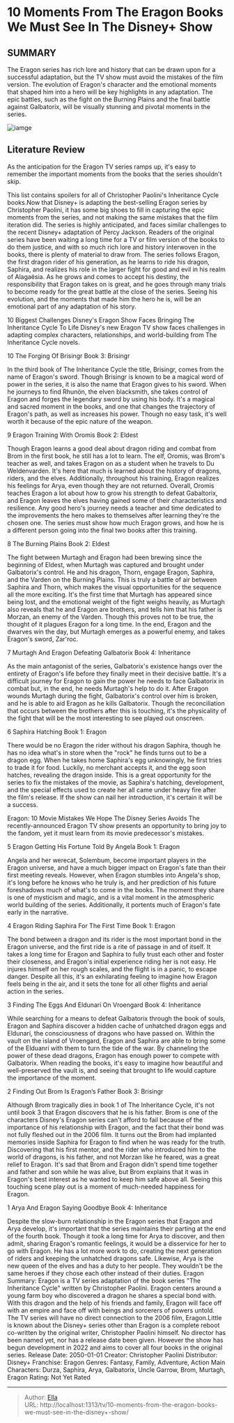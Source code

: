 # 10 Moments From The Eragon Books We Must See In The Disney&#43; Show


## SUMMARY 


 The Eragon series has rich lore and history that can be drawn upon for a successful adaptation, but the TV show must avoid the mistakes of the film version. 
 The evolution of Eragon&#39;s character and the emotional moments that shaped him into a hero will be key highlights in any adaptation. 
 The epic battles, such as the fight on the Burning Plains and the final battle against Galbatorix, will be visually stunning and pivotal moments in the series. 

![iamge](https://static1.srcdn.com/wordpress/wp-content/uploads/2024/01/10-moments-from-the-eragon-books-we-must-see-in-the-disney-show-1.jpg)

## Literature Review
As the anticipation for the Eragon TV series ramps up, it&#39;s easy to remember the important moments from the books that the series shouldn&#39;t skip. 




This list contains spoilers for all of Christopher Paolini&#39;s Inheritance Cycle books.Now that Disney&#43; is adapting the best-selling Eragon series by Christopher Paolini, it has some big shoes to fill in capturing the epic moments from the series, and not making the same mistakes that the film iteration did. The series is highly anticipated, and faces similar challenges to the recent Disney&#43; adaptation of Percy Jackson. Readers of the original series have been waiting a long time for a TV or film version of the books to do them justice, and with so much rich lore and history interwoven in the books, there is plenty of material to draw from. 
The series follows Eragon, the first dragon rider of his generation, as he learns to ride his dragon, Saphira, and realizes his role in the larger fight for good and evil in his realm of Alagaësia. As he grows and comes to accept his destiny, the responsibility that Eragon takes on is great, and he goes through many trials to become ready for the great battle at the close of the series. Seeing his evolution, and the moments that made him the hero he is, will be an emotional part of any adaptation of his story.
            
 
 10 Biggest Challenges Disney&#39;s Eragon Show Faces Bringing The Inheritance Cycle To Life 
Disney&#39;s new Eragon TV show faces challenges in adapting complex characters, relationships, and world-building from The Inheritance Cycle novels.













 








 10  The Forging Of Brisingr 
Book 3: Brisingr


 







In the third book of The Inheritance Cycle the title, Brisingr, comes from the name of Eragon&#39;s sword. Though Brisingr is known to be a magical word of power in the series, it is also the name that Eragon gives to his sword. When he journeys to find Rhunön, the elven blacksmith, she takes control of Eragon and forges the legendary sword by using his body. It&#39;s a magical and sacred moment in the books, and one that changes the trajectory of Eragon&#39;s path, as well as increases his power. Though no easy task, it&#39;s well worth it because of the epic nature of the weapon.





 9  Eragon Training With Oromis 
Book 2: Eldest
        

Though Eragon learns a good deal about dragon riding and combat from Brom in the first book, he still has a lot to learn. The elf, Oromis, was Brom&#39;s teacher as well, and takes Eragon on as a student when he travels to Du Weldenvarden. It&#39;s here that much is learned about the history of dragons, riders, and the elves. Additionally, throughout his training, Eragon realizes his feelings for Arya, even though they are not returned.
Overall, Oromis teaches Eragon a lot about how to grow his strength to defeat Gabaltorix, and Eragon leaves the elves having gained some of their characteristics and resilience. Any good hero&#39;s journey needs a teacher and time dedicated to the improvements the hero makes to themselves after learning they&#39;re the chosen one. The series must show how much Eragon grows, and how he is a different person going into the final two books after this training. 





 8  The Burning Plains 
Book 2: Eldest
        

The fight between Murtagh and Eragon had been brewing since the beginning of Eldest, when Murtagh was captured and brought under Galbatorix&#39;s control. He and his dragon, Thorn, engage Eragon, Saphira, and the Varden on the Burning Plains. This is truly a battle of air between Saphira and Thorn, which makes the visual opportunities for the sequence all the more exciting.
It&#39;s the first time that Murtagh has appeared since being lost, and the emotional weight of the fight weighs heavily, as Murtagh also reveals that he and Eragon are brothers, and tells him that his father is Morzan, an enemy of the Varden. Though this proves not to be true, the thought of it plagues Eragon for a long time. In the end, Eragon and the dwarves win the day, but Murtagh emerges as a powerful enemy, and takes Eragon&#39;s sword, Zar&#39;roc. 





 7  Murtagh And Eragon Defeating Galbatorix 
Book 4: Inheritance
        

As the main antagonist of the series, Galbatorix&#39;s existence hangs over the entirety of Eragon&#39;s life before they finally meet in their decisive battle. It&#39;s a difficult journey for Eragon to gain the power he needs to face Galbatorix in combat but, in the end, he needs Murtagh&#39;s help to do it. After Eragon wounds Murtagh during the fight, Galbatorix&#39;s control over him is broken, and he is able to aid Eragon as he kills Galbatorix. Though the reconciliation that occurs between the brothers after this is touching, it&#39;s the physicality of the fight that will be the most interesting to see played out onscreen.





 6  Saphira Hatching 
Book 1: Eragon


 







There would be no Eragon the rider without his dragon Saphira, though he has no idea what&#39;s in store when the &#34;rock&#34; he finds turns out to be a dragon egg. When he takes home Saphira&#39;s egg unknowingly, he first tries to trade it for food. Luckily, no merchant accepts it, and the egg soon hatches, revealing the dragon inside. This is a great opportunity for the series to fix the mistakes of the movie, as Saphira&#39;s hatching, development, and the special effects used to create her all came under heavy fire after the film&#39;s release. If the show can nail her introduction, it&#39;s certain it will be a success.
            
 
 Eragon: 10 Movie Mistakes We Hope The Disney Series Avoids 
The recently-announced Eragon TV show presents an opportunity to bring joy to the fandom, yet it must learn from its movie predecessor&#39;s mistakes.









 5  Eragon Getting His Fortune Told By Angela 
Book 1: Eragon
        

Angela and her werecat, Solembum, become important players in the Eragon universe, and have a much bigger impact on Eragon&#39;s fate than their first meeting reveals. However, when Eragon stumbles into Angela&#39;s shop, it&#39;s long before he knows who he truly is, and her prediction of his future foreshadows much of what&#39;s to come in the books. The moment they share is one of mysticism and magic, and is a vital moment in the atmospheric world building of the series. Additionally, it portents much of Eragon&#39;s fate early in the narrative.





 4  Eragon Riding Saphira For The First Time 
Book 1: Eragon
        

The bond between a dragon and its rider is the most important bond in the Eragon universe, and the first ride is a rite of passage in and of itself. It takes a long time for Eragon and Saphira to fully trust each other and foster their closeness, and Eragon&#39;s initial experience riding her is not easy. He injures himself on her rough scales, and the flight is in a panic, to escape danger. Despite all this, it&#39;s an exhilarating feeling to imagine how Eragon feels being in the air, and it sets the tone for all other flights and aerial action in the series.





 3  Finding The Eggs And Eldunarí On Vroengard 
Book 4: Inheritance
        

While searching for a means to defeat Galbatorix through the book of souls, Eragon and Saphira discover a hidden cache of unhatched dragon eggs and Eldunarí, the consciousness of dragons who have passed on. Within the vault on the island of Vroengard, Eragon and Saphira are able to bring some of the Elduanrí with them to turn the tide of the war. By channeling the power of these dead dragons, Eragon has enough power to compete with Galbatorix. When reading the books, it&#39;s easy to imagine how beautiful and well-preserved the vault is, and seeing that brought to life would capture the importance of the moment.





 2  Finding Out Brom Is Eragon’s Father 
Book 3: Brisingr


 







Although Brom tragically dies in book 1 of The Inheritance Cycle, it&#39;s not until book 3 that Eragon discovers that he is his father. Brom is one of the characters Disney&#39;s Eragon series can&#39;t afford to fail because of the importance of his relationship with Eragon, and the fact that their bond was not fully fleshed out in the 2006 film. It turns out the Brom had implanted memories inside Saphira for Eragon to find when he was ready for the truth.
Discovering that his first mentor, and the rider who introduced him to the world of dragons, is his father, and not Morzan like he feared, was a great relief to Eragon. It&#39;s sad that Brom and Eragon didn&#39;t spend time together and father and son while he was alive, but Brom explains that it was in Eragon&#39;s best interest as he wanted to keep him safe above all. Seeing this touching scene play out is a moment of much-needed happiness for Eragon.





 1  Arya And Eragon Saying Goodbye 
Book 4: Inheritance
        

Despite the slow-burn relationship in the Eragon series that Eragon and Arya develop, it&#39;s important that the series maintains their parting at the end of the fourth book. Though it took a long time for Arya to discover, and then admit, sharing Eragon&#39;s romantic feelings, it would be a disservice for her to go with Eragon. He has a lot more work to do, creating the next generation of riders and keeping the unhatched dragons safe. Likewise, Arya is the new queen of the elves and has a duty to her people. They wouldn&#39;t be the same heroes if they chose each other instead of their duties.
                Eragon   Summary:   Eragon is a TV series adaptation of the book series &#34;The Inheritance Cycle&#34; written by Christopher Paolini. Eragon centers around a young farm boy who discovered a dragon he shares a special bond with. With this dragon and the help of his friends and family, Eragon will face off with an empire and face off with beings and sorcerers of powers untold. The TV series will have no direct connection to the 2006 film, Eragon.Little is known about the Disney&#43; series other than Eragon is a complete reboot co-written by the original writer, Christopher Paolini himself. No director has been named yet, nor has a release date been given. However the show has begun development in 2022 and aims to cover all four books in the original series.    Release Date:   2050-01-01    Creator:   Christopher Paolini    Distributor:   Disney&#43;    Franchise:   Eragon    Genres:   Fantasy, Family, Adventure, Action    Main Characters:   Durza, Saphira, Arya, Galbatorix, Uncle Garrow, Brom, Murtagh, Eragon    Rating:   Not Yet Rated      

---

> Author: [Ella](https://instagram.hk.cn/)  
> URL: http://localhost:1313/tv/10-moments-from-the-eragon-books-we-must-see-in-the-disney&#43;-show/  

